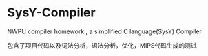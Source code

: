 # SysY-Compiler
NWPU compiler homework , a simplified C language(SysY) Compiler 

包含了项目代码以及词法分析，语法分析，优化，MIPS代码生成的测试
